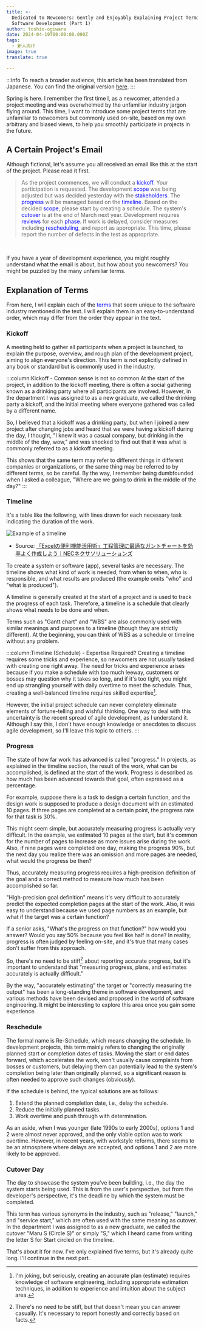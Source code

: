 ```yaml
---
title: >-
  Dedicated to Newcomers: Gently and Enjoyably Explaining Project Terminology in
  Software Development (Part 1)
author: toshio-ogiwara
date: 2024-04-19T00:00:00.000Z
tags:
  - 新人向け
image: true
translate: true

---
```


:::info
To reach a broader audience, this article has been translated from Japanese.
You can find the original version [here](https://developer.mamezou-tech.com/blogs/2024/04/19/playful_project_terms/).
:::



Spring is here. I remember the first time I, as a newcomer, attended a project meeting and was overwhelmed by the unfamiliar industry jargon flying around. This time, I want to introduce some project terms that are unfamiliar to newcomers but commonly used on-site, based on my own arbitrary and biased views, to help you smoothly participate in projects in the future.

## A Certain Project's Email
Although fictional, let's assume you all received an email like this at the start of the project. Please read it first.

> As the project commences, we will conduct a <span style="color: blue;">kickoff</span>. Your participation is requested.
> The development <span style="color: blue;">scope</span> was being adjusted but was decided yesterday with the <span style="color: blue;">stakeholders</span>.
> The <span style="color: blue;">progress</span> will be managed based on the <span style="color: blue;">timeline</span>. Based on the decided <span style="color: blue;">scope</span>, please start by creating a schedule. The system's <span style="color: blue;">cutover</span> is at the end of March next year.
> Development requires <span style="color: blue;">reviews</span> for each <span style="color: blue;">phase</span>. If work is delayed, consider measures including <span style="color: blue;">rescheduling</span>, and report as appropriate.
> This time, please report the number of defects in the test</span> as appropriate.

<br />

If you have a year of development experience, you might roughly understand what the email is about, but how about you newcomers? You might be puzzled by the many unfamiliar terms.

## Explanation of Terms
From here, I will explain each of the <span style="color: blue;">terms</span> that seem unique to the software industry mentioned in the text. I will explain them in an easy-to-understand order, which may differ from the order they appear in the text.

### Kickoff
A meeting held to gather all participants when a project is launched, to explain the purpose, overview, and rough plan of the development project, aiming to align everyone's direction. This term is not explicitly defined in any book or standard but is commonly used in the industry.

:::column:Kickoff - Common sense is not so common
At the start of the project, in addition to the kickoff meeting, there is often a social gathering known as a drinking party where all participants are involved. However, in the department I was assigned to as a new graduate, we called the drinking party a kickoff, and the initial meeting where everyone gathered was called by a different name.

So, I believed that a kickoff was a drinking party, but when I joined a new project after changing jobs and heard that we were having a kickoff during the day, I thought, "I knew it was a casual company, but drinking in the middle of the day, wow," and was shocked to find out that it was what is commonly referred to as a kickoff meeting.

This shows that the same term may refer to different things in different companies or organizations, or the same thing may be referred to by different terms, so be careful. By the way, I remember being dumbfounded when I asked a colleague, "Where are we going to drink in the middle of the day?"
:::

### Timeline
It's a table like the following, with lines drawn for each necessary task indicating the duration of the work.

![Example of a timeline](https://www2.nec-nexs.com/bizsupli/useful/excel/images/img_excel36_cap01_l.jpg)
- Source: [「Excelの便利機能活用術」工程管理に最適なガントチャートを効率よく作成しよう｜NECネクサソリューションズ](https://www2.nec-nexs.com/bizsupli/useful/excel/36.html)

To create a system or software (app), several tasks are necessary. The timeline shows what kind of work is needed, from when to when, who is responsible, and what results are produced (the example omits "who" and "what is produced").

A timeline is generally created at the start of a project and is used to track the progress of each task. Therefore, a timeline is a schedule that clearly shows what needs to be done and when.

Terms such as "Gantt chart" and "WBS" are also commonly used with similar meanings and purposes to a timeline (though they are strictly different). At the beginning, you can think of WBS as a schedule or timeline without any problem.

:::column:Timeline (Schedule) - Expertise Required?
Creating a timeline requires some tricks and experience, so newcomers are not usually tasked with creating one right away. The need for tricks and experience arises because if you make a schedule with too much leeway, customers or bosses may question why it takes so long, and if it's too tight, you might end up strangling yourself with daily overtime to meet the schedule. Thus, creating a well-balanced timeline requires skilled expertise[^1].

However, the initial project schedule can never completely eliminate elements of fortune-telling and wishful thinking. One way to deal with this uncertainty is the recent spread of agile development, as I understand it. Although I say this, I don't have enough knowledge or anecdotes to discuss agile development, so I'll leave this topic to others.
:::

[^1]: I'm joking, but seriously, creating an accurate plan (estimate) requires knowledge of software engineering, including appropriate estimation techniques, in addition to experience and intuition about the subject area.

### Progress
The state of how far work has advanced is called "progress." In projects, as explained in the timeline section, the result of the work, what can be accomplished, is defined at the start of the work. Progress is described as how much has been advanced towards that goal, often expressed as a percentage.

For example, suppose there is a task to design a certain function, and the design work is supposed to produce a design document with an estimated 10 pages. If three pages are completed at a certain point, the progress rate for that task is 30%.

This might seem simple, but accurately measuring progress is actually very difficult. In the example, we estimated 10 pages at the start, but it's common for the number of pages to increase as more issues arise during the work. Also, if nine pages were completed one day, making the progress 90%, but the next day you realize there was an omission and more pages are needed, what would the progress be then?

Thus, accurately measuring progress requires a high-precision definition of the goal and a correct method to measure how much has been accomplished so far.

"High-precision goal definition" means it's very difficult to accurately predict the expected completion pages at the start of the work. Also, it was easy to understand because we used page numbers as an example, but what if the target was a certain function?

If a senior asks, "What's the progress on that function?" how would you answer? Would you say 50% because you feel like half is done? In reality, progress is often judged by feeling on-site, and it's true that many cases don't suffer from this approach.

So, there's no need to be stiff[^2] about reporting accurate progress, but it's important to understand that "measuring progress, plans, and estimates accurately is actually difficult."

By the way, "accurately estimating" the target or "correctly measuring the output" has been a long-standing theme in software development, and various methods have been devised and proposed in the world of software engineering. It might be interesting to explore this area once you gain some experience.

[^2]: There's no need to be stiff, but that doesn't mean you can answer casually. It's necessary to report honestly and correctly based on facts.

### Reschedule
The formal name is Re-Schedule, which means changing the schedule. In development projects, this term mainly refers to changing the originally planned start or completion dates of tasks. Moving the start or end dates forward, which accelerates the work, won't usually cause complaints from bosses or customers, but delaying them can potentially lead to the system's completion being later than originally planned, so a significant reason is often needed to approve such changes (obviously).

If the schedule is behind, the typical solutions are as follows:
1. Extend the planned completion date, i.e., delay the schedule.
2. Reduce the initially planned tasks.
3. Work overtime and push through with determination.

As an aside, when I was younger (late 1990s to early 2000s), options 1 and 2 were almost never approved, and the only viable option was to work overtime. However, in recent years, with workstyle reforms, there seems to be an atmosphere where delays are accepted, and options 1 and 2 are more likely to be approved.

### Cutover Day
The day to showcase the system you've been building, i.e., the day the system starts being used. This is from the user's perspective, but from the developer's perspective, it's the deadline by which the system must be completed.

This term has various synonyms in the industry, such as "release," "launch," and "service start," which are often used with the same meaning as cutover. In the department I was assigned to as a new graduate, we called the cutover "Maru S (Circle S)" or simply "S," which I heard came from writing the letter S for Start circled on the timeline.

That's about it for now. I've only explained five terms, but it's already quite long. I'll continue in the next part.
